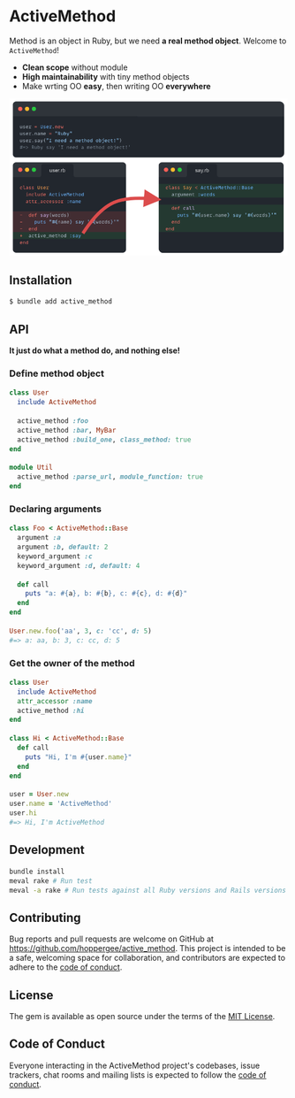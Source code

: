 # ActiveMethod

Method is an object in Ruby, but we need **a real method object**. Welcome to `ActiveMethod`!

- **Clean scope** without module
- **High maintainability** with tiny method objects
- Make wrting OO **easy**, then writing OO **everywhere**

![](./hero.png)

## Installation

```bash
$ bundle add active_method
```

## API

**It just do what a method do, and nothing else!**

### Define method object

```ruby
class User
  include ActiveMethod

  active_method :foo
  active_method :bar, MyBar
  active_method :build_one, class_method: true
end

module Util
  active_method :parse_url, module_function: true
end
```

### Declaring arguments

```ruby
class Foo < ActiveMethod::Base
  argument :a
  argument :b, default: 2
  keyword_argument :c
  keyword_argument :d, default: 4

  def call
    puts "a: #{a}, b: #{b}, c: #{c}, d: #{d}"
  end
end

User.new.foo('aa', 3, c: 'cc', d: 5)
#=> a: aa, b: 3, c: cc, d: 5
```

### Get the owner of the method

```ruby
class User
  include ActiveMethod
  attr_accessor :name
  active_method :hi
end

class Hi < ActiveMethod::Base
  def call
    puts "Hi, I'm #{user.name}"
  end
end

user = User.new
user.name = 'ActiveMethod'
user.hi
#=> Hi, I'm ActiveMethod
```

## Development

```bash
bundle install
meval rake # Run test
meval -a rake # Run tests against all Ruby versions and Rails versions
```

## Contributing

Bug reports and pull requests are welcome on GitHub at https://github.com/hoppergee/active_method. This project is intended to be a safe, welcoming space for collaboration, and contributors are expected to adhere to the [code of conduct](https://github.com/hoppergee/active_method/blob/master/CODE_OF_CONDUCT.md).

## License

The gem is available as open source under the terms of the [MIT License](https://opensource.org/licenses/MIT).

## Code of Conduct

Everyone interacting in the ActiveMethod project's codebases, issue trackers, chat rooms and mailing lists is expected to follow the [code of conduct](https://github.com/hoppergee/active_method/blob/master/CODE_OF_CONDUCT.md).
